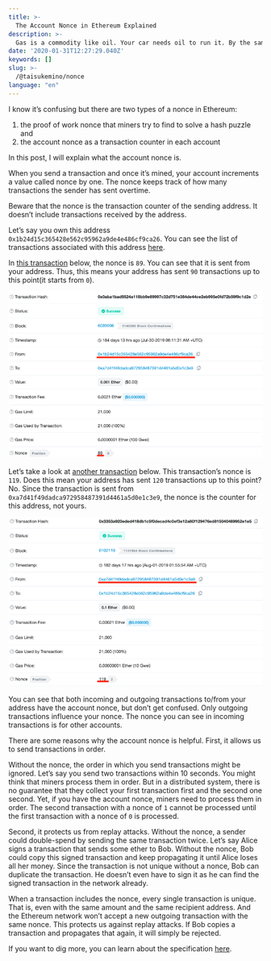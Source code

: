 ```yaml
---
title: >-
  The Account Nonce in Ethereum Explained
description: >-
  Gas is a commodity like oil. Your car needs oil to run it. By the same token, the Ethereum Virtual Machine(EVM) needs gas to run it.
date: '2020-01-31T12:27:29.040Z'
keywords: []
slug: >-
  /@taisukemino/nonce
language: "en"
---
```


I know it’s confusing but there are two types of a nonce in Ethereum:
1. the proof of work nonce that miners try to find to solve a hash puzzle and
2. the account nonce as a transaction counter in each account

In this post, I will explain what the account nonce is.

When you send a transaction and once it’s mined, your account increments a value called nonce by one. The nonce keeps track of how many transactions the sender has sent overtime.

Beware that the nonce is the transaction counter of the sending address. It doesn’t include transactions received by the address.

Let’s say you own this address `0x1b24d15c365428e562c95962a9de4e486cf9ca26`. You can see the list of transactions associated with this address [here](https://ropsten.etherscan.io/txs?a=0x1b24d15c365428e562c95962a9de4e486cf9ca26&ps=100&p=1).

In [this transaction](https://ropsten.etherscan.io/tx/0x0aba1bad9524a118bb9e69997c32d751e384de44ce2eb995e0fd72b59f9c1d2e) below, the nonce is `89`. You can see that it is sent from your address. Thus, this means your address has sent `90` transactions up to this point(it starts from `0`).

![](./nonce_one.png)

Let’s take a look at [another transaction](https://ropsten.etherscan.io/tx/0x3353a920eded418db1c5f0decad4c0ef3e12a80f129476ed815040489952e1e5) below. This transaction’s nonce is `119`. Does this mean your address has sent `120` transactions up to this point? No. Since the transaction is sent from `0xa7d41f49dadca972958487391d4461a5d0e1c3e9`, the nonce is the counter for this address, not yours.

![](./nonce_two.png)

You can see that both incoming and outgoing transactions to/from your address have the account nonce, but don’t get confused. Only outgoing transactions influence your nonce. The nonce you can see in incoming transactions is for other accounts.

There are some reasons why the account nonce is helpful. First, it allows us to send transactions in order.

Without the nonce, the order in which you send transactions might be ignored. Let’s say you send two transactions within 10 seconds. You might think that miners process them in order. But in a distributed system, there is no guarantee that they collect your first transaction first and the second one second. Yet, if you have the account nonce, miners need to process them in order. The second transaction with a nonce of `1` cannot be processed until the first transaction with a nonce of `0` is processed.

Second, it protects us from replay attacks. Without the nonce, a sender could double-spend by sending the same transaction twice. Let’s say Alice signs a transaction that sends some ether to Bob. Without the nonce, Bob could copy this signed transaction and keep propagating it until Alice loses all her money. Since the transaction is not unique without a nonce, Bob can duplicate the transaction. He doesn’t even have to sign it as he can find the signed transaction in the network already.

When a transaction includes the nonce, every single transaction is unique. That is, even with the same amount and the same recipient address. And the Ethereum network won’t accept a new outgoing transaction with the same nonce. This protects us against replay attacks. If Bob copies a transaction and propagates that again, it will simply be rejected.

If you want to dig more, you can learn about the specification [here](https://github.com/ethereum/EIPs/blob/master/EIPS/eip-155.md).
